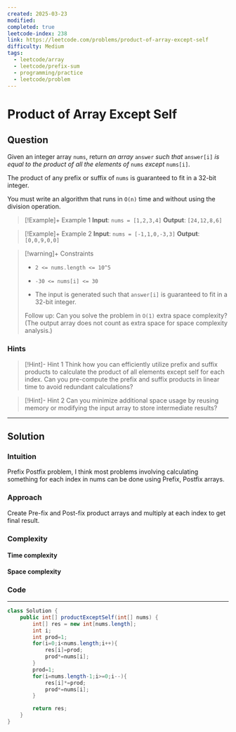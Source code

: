 ```yaml
---
created: 2025-03-23
modified: 
completed: true
leetcode-index: 238
link: https://leetcode.com/problems/product-of-array-except-self
difficulty: Medium
tags:
  - leetcode/array
  - leetcode/prefix-sum
  - programming/practice
  - leetcode/problem
---
```

# Product of Array Except Self

## Question
Given an integer array `nums`, return *an array* `answer` *such that* `answer[i]` *is equal to the product of all the elements of* `nums` *except* `nums[i]`.

The product of any prefix or suffix of `nums` is guaranteed to fit in a 32-bit integer.

You must write an algorithm that runs in `O(n)` time and without using the division operation.

 

>[!Example]+ Example 1
>**Input**: `nums = [1,2,3,4]`
>**Output**: `[24,12,8,6]
`

>[!Example]+ Example 2
>**Input**: `nums = [-1,1,0,-3,3]`
>**Output**: `[0,0,9,0,0]
`

>[!warning]+ Constraints
>- `2 <= nums.length <= 10^5`
>
>- `-30 <= nums[i] <= 30`
>
>- The input is generated such that `answer[i]` is guaranteed to fit in a 32-bit integer.
>
>
>
>
>
>
>
>
>Follow up: Can you solve the problem in `O(1)` extra space complexity? (The output array does not count as extra space for space complexity analysis.)
### Hints
>[!Hint]- Hint 1
>Think how you can efficiently utilize prefix and suffix products to calculate the product of all elements except self for each index. Can you pre-compute the prefix and suffix products in linear time to avoid redundant calculations?

>[!Hint]- Hint 2
>Can you minimize additional space usage by reusing memory or modifying the input array to store intermediate results?

---
## Solution

### Intuition
Prefix Postfix problem, I think most problems involving calculating something for each index in nums can be done using Prefix, Postfix arrays.


### Approach
Create Pre-fix and Post-fix product arrays and multiply at each index to get final result.


### Complexity

#### Time complexity


#### Space complexity


### Code
---
```java
class Solution {
    public int[] productExceptSelf(int[] nums) {
        int[] res = new int[nums.length];
        int i;
        int prod=1;
        for(i=0;i<nums.length;i++){
            res[i]=prod;
            prod*=nums[i];
        }
        prod=1;
        for(i=nums.length-1;i>=0;i--){
            res[i]*=prod;
            prod*=nums[i];
        }

        return res;
    }
}
```
